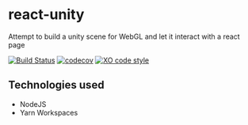 # react-unity
Attempt to build a unity scene for WebGL and let it interact with a react page

[![Build Status](https://travis-ci.com/webbertakken/react-unity.svg?branch=master)](https://travis-ci.com/webbertakken/react-unity)
[![codecov](https://codecov.io/gh/webbertakken/react-unity/branch/master/graph/badge.svg)](https://codecov.io/gh/webbertakken/react-unity)
[![XO code style](https://img.shields.io/badge/code_style-XO-5ed9c7.svg)](https://github.com/xojs/xo)

## Technologies used

- NodeJS
- Yarn Workspaces

